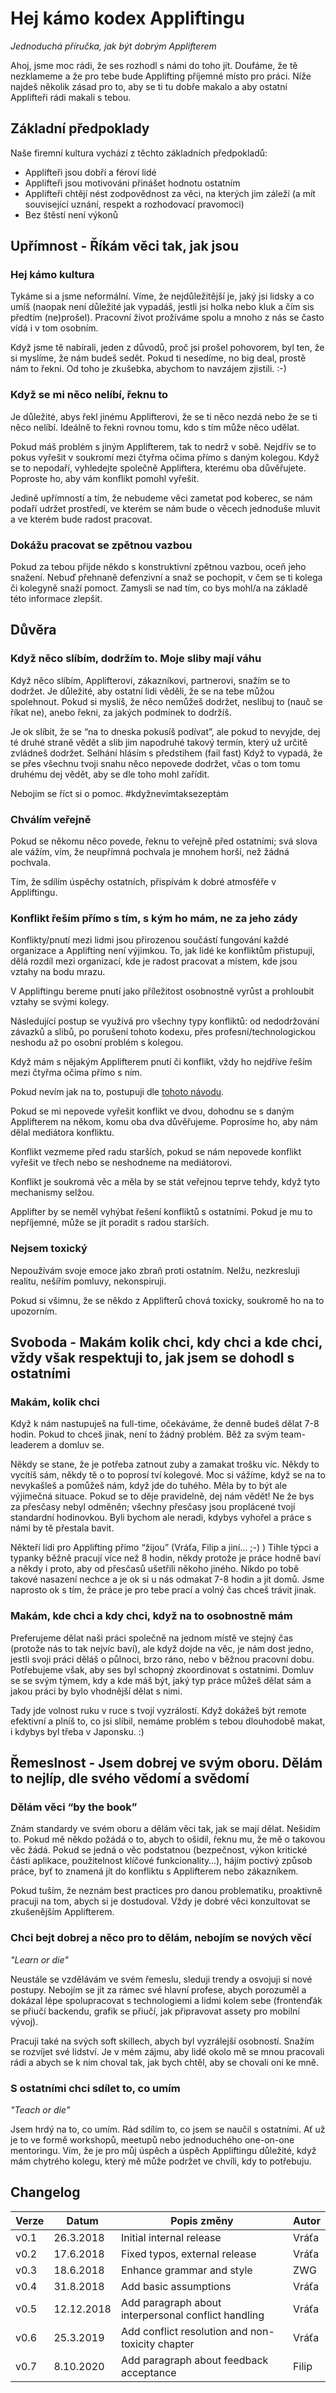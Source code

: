 # Hej kámo kodex Appliftingu
*Jednoduchá příručka, jak být dobrým Applifterem*

Ahoj, jsme moc rádi, že ses rozhodl s námi do toho jít. Doufáme, že tě nezklameme a že pro tebe bude Applifting příjemné místo pro práci. Níže najdeš několik zásad pro to, aby se ti tu dobře makalo a aby ostatní Applifteři rádi makali s tebou.

## Základní předpoklady

Naše firemní kultura vychází z těchto základních předpokladů:

* Applifteři jsou dobří a féroví lidé
* Applifteři jsou motivováni přinášet hodnotu ostatním
* Applifteři chtějí nést zodpovědnost za věci, na kterých jim záleží (a mít související uznání, respekt a rozhodovací pravomoci)
* Bez štěstí není výkonů

## Upřímnost - Říkám věci tak, jak jsou

### Hej kámo kultura

Tykáme si a jsme neformální. Víme, že nejdůležitější je, jaký jsi lidsky a co umíš (naopak není důležité jak vypadáš, jestli jsi holka nebo kluk a čím sis předtím (ne)prošel). Pracovní život prožíváme spolu a mnoho z nás se často vídá i v tom osobním.

Když jsme tě nabírali, jeden z důvodů, proč jsi prošel pohovorem, byl ten, že si myslíme, že nám budeš sedět. Pokud ti nesedíme, no big deal, prostě nám to řekni. Od toho je zkušebka, abychom to navzájem zjistili. :-)

### Když se mi něco nelíbí, řeknu to

Je důležité, abys řekl jinému Applifterovi, že se ti něco nezdá nebo že se ti něco nelíbí. Ideálně to řekni rovnou tomu, kdo s tím může něco udělat. 

Pokud máš problém s jiným Applifterem, tak to nedrž v sobě. Nejdřív se to pokus vyřešit v soukromí mezi čtyřma očima přímo s daným kolegou. Když se to nepodaří, vyhledejte společně Appliftera, kterému oba důvěřujete. Poproste ho, aby vám konflikt pomohl vyřešit.

Jedině upřímností a tím, že nebudeme věci zametat pod koberec, se nám podaří udržet prostředí, ve kterém se nám bude o věcech jednoduše mluvit a ve kterém bude radost pracovat.

### Dokážu pracovat se zpětnou vazbou

Pokud za tebou přijde někdo s konstruktivní zpětnou vazbou, oceň jeho snažení. Nebuď přehnaně defenzivní a snaž se pochopit, v čem se ti kolega či kolegyně snaží pomoct. Zamysli se nad tím, co bys mohl/a na základě této informace zlepšit.

## Důvěra

### Když něco slíbím, dodržím to. Moje sliby mají váhu

Když něco slíbím, Applifterovi, zákazníkovi, partnerovi, snažím se to dodržet. Je důležité, aby ostatní lidi věděli, že se na tebe můžou spolehnout. Pokud si myslíš, že něco nemůžeš dodržet, neslibuj to (nauč se říkat ne), anebo řekni, za jakých podmínek to dodržíš.

Je ok slíbit, že se “na to dneska pokusíš podívat”, ale pokud to nevyjde, dej té druhé straně vědět a slib jim napodruhé takový termín, který už určitě zvládneš dodržet.
Selhání hlásím s předstihem (fail fast)
Když to vypadá, že se přes všechnu tvoji snahu něco nepovede dodržet, včas o tom tomu druhému dej vědět, aby se dle toho mohl zařídit.

Nebojím se říct si o pomoc. #kdyžnevímtaksezeptám

### Chválím veřejně

Pokud se někomu něco povede, řeknu to veřejně před ostatními; svá slova ale vážím, vím, že neupřímná pochvala je mnohem horší, než žádná pochvala. 

Tím, že sdílím úspěchy ostatních, přispívám k dobré atmosféře v Appliftingu.

### Konflikt řeším přímo s tím, s kým ho mám, ne za jeho zády

Konflikty/pnutí mezi lidmi jsou přirozenou součástí fungování každé organizace a Applifting není výjimkou. To, jak lidé ke konfliktům přistupují, dělá rozdíl mezi organizací, kde je radost pracovat a místem, kde jsou vztahy na bodu mrazu.

V Appliftingu bereme pnutí jako příležitost osobnostně vyrůst a prohloubit vztahy se svými kolegy.

Následující postup se využívá pro všechny typy konfliktů: od nedodržování závazků a slibů, po porušení tohoto kodexu, přes profesní/technologickou neshodu až po osobní problém s kolegou.

Když mám s nějakým Applifterem pnutí či konflikt, vždy ho nejdříve řeším mezi čtyřma očima přímo s ním.

Pokud nevím jak na to, postupuji dle [tohoto návodu](./managing-conflicts.md). 

Pokud se mi nepovede vyřešit konflikt ve dvou, dohodnu se s daným Applifterem na někom, komu oba dva důvěřujeme. Poprosíme ho, aby nám dělal mediátora konfliktu.

Konflikt vezmeme před radu starších, pokud se nám nepovede konflikt vyřešit ve třech nebo se neshodneme na mediátorovi.

Konflikt je soukromá věc a měla by se stát veřejnou teprve tehdy, když tyto mechanismy selžou.

Applifter by se neměl vyhýbat řešení konfliktů s ostatními. Pokud je mu to nepříjemné, může se jít poradit s radou starších.

### Nejsem toxický

Nepoužívám svoje emoce jako zbraň proti ostatním. Nelžu, nezkresluji realitu, nešířím pomluvy, nekonspiruji.

Pokud si všimnu, že se někdo z Applifterů chová toxicky, soukromě ho na to upozorním.

## Svoboda - Makám kolik chci, kdy chci a kde chci, vždy však respektuji to, jak jsem se dohodl s ostatními

### Makám, kolik chci
Když k nám nastupuješ na full-time, očekáváme, že denně budeš dělat 7-8 hodin. Pokud to chceš jinak, není to žádný problém. Běž za svým team-leaderem a domluv se.

Někdy se stane, že je potřeba zatnout zuby a zamakat trošku víc. Někdy to vycítíš sám, někdy tě o to poprosí tví kolegové. Moc si vážíme, když se na to nevykašleš a pomůžeš nám, když jde do tuhého. Měla by to být ale výjimečná situace. Pokud se to děje pravidelně, dej nám vědět! Ne že bys za přesčasy nebyl odměněn; všechny přesčasy jsou proplácené tvojí standardní hodinovkou. Byli bychom ale neradi, kdybys vyhořel a práce s námi by tě přestala bavit.

Někteří lidi pro Applifting přímo “žijou” (Vráťa, Filip a jiní… ;-) ) Tihle týpci a typanky běžně pracují více než 8 hodin, někdy protože je práce hodně baví a někdy i proto, aby od přesčasů ušetřili někoho jiného. Nikdo po tobě takové nasazení nechce a je ok si u nás odmakat 7-8 hodin a jít domů. Jsme naprosto ok s tím, že práce je pro tebe prací a volný čas chceš trávit jinak.

### Makám, kde chci a kdy chci, když na to osobnostně mám
Preferujeme dělat naši práci společně na jednom místě ve stejný čas (protože nás to tak nejvíc baví), ale když dojde na věc, je nám dost jedno, jestli svoji práci děláš o půlnoci, brzo ráno, nebo v běžnou pracovní dobu. Potřebujeme však, aby ses byl schopný zkoordinovat s ostatními. Domluv se se svým týmem, kdy a kde máš být, jaký typ práce můžeš dělat sám a jakou práci by bylo vhodnější dělat s nimi. 

Tady jde volnost ruku v ruce s tvojí vyzrálostí. Když dokážeš být remote efektivní a plníš to, co jsi slíbil, nemáme problém s tebou dlouhodobě makat, i kdybys byl třeba v Japonsku. :)

## Řemeslnost - Jsem dobrej ve svým oboru. Dělám to nejlíp, dle svého vědomí a svědomí

### Dělám věci “by the book”

Znám standardy ve svém oboru a dělám věci tak, jak se mají dělat. Nešidím to. Pokud mě někdo požádá o to, abych to ošidil, řeknu mu, že mě o takovou věc žádá. Pokud se jedná o věc podstatnou (bezpečnost, výkon kritické části aplikace, použitelnost klíčové funkcionality…), hájím poctivý způsob práce, byť to znamená jít do konfliktu s Applifterem nebo zákazníkem.

Pokud tuším, že neznám best practices pro danou problematiku, proaktivně pracuji na tom, abych si je dostudoval. Vždy je dobré věci konzultovat se zkušenějším Applifterem.

### Chci bejt dobrej a něco pro to dělám, nebojím se nových věcí

*"Learn or die"*

Neustále se vzdělávám ve svém řemeslu, sleduji trendy a osvojuji si nové postupy. Nebojím se jít za rámec své hlavní profese, abych porozuměl a dokázal lépe spolupracovat s technologiemi a lidmi kolem sebe (frontenďák se přiučí backendu, grafik se přiučí, jak připravovat assety pro mobilní vývoj).

Pracuji také na svých soft skillech, abych byl vyzrálejší osobností. Snažím se rozvíjet své lidství. Je v mém zájmu, aby lidé okolo mě se mnou pracovali rádi a abych se k nim choval tak, jak bych chtěl, aby se chovali oni ke mně.

### S ostatními chci sdílet to, co umím

*"Teach or die"*

Jsem hrdý na to, co umím. Rád sdílím to, co jsem se naučil s ostatními. Ať už je to ve formě workshopů, meetupů nebo jednoduchého one-on-one mentoringu. Vím, že je pro můj úspěch a úspěch Appliftingu důležité, když mám chytrého kolegu, který mě může podržet ve chvíli, kdy to potřebuju.

## Changelog

| Verze | Datum      | Popis změny                                         | Autor |
| ----- | ---------- | --------------------------------------------------- | ----- |
| v0.1  | 26.3.2018  | Initial internal release                            | Vráťa |
| v0.2  | 17.6.2018  | Fixed typos, external release                       | Vráťa |
| v0.3  | 18.6.2018  | Enhance grammar and style                           | ZWG   |
| v0.4  | 31.8.2018  | Add basic assumptions                               | Vráťa |
| v0.5  | 12.12.2018 | Add paragraph about interpersonal conflict handling | Vráťa |
| v0.6  | 25.3.2019  | Add conflict resolution and non-toxicity chapter    | Vráťa |
| v0.7  | 8.10.2020  | Add paragraph about feedback acceptance             | Filip |
